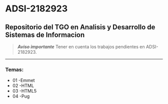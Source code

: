 # ADSI-2182923
## Repositorio del TGO en Analisis y Desarrollo de Sistemas de Informacion

>***Aviso importante*** Tener en cuenta los trabajos pendientes en ADSI-2182923.

--- 

### Temas:

- 01 -Emmet 
- 02 -HTML
- 03 -HTML5
- 04 -Pug  
